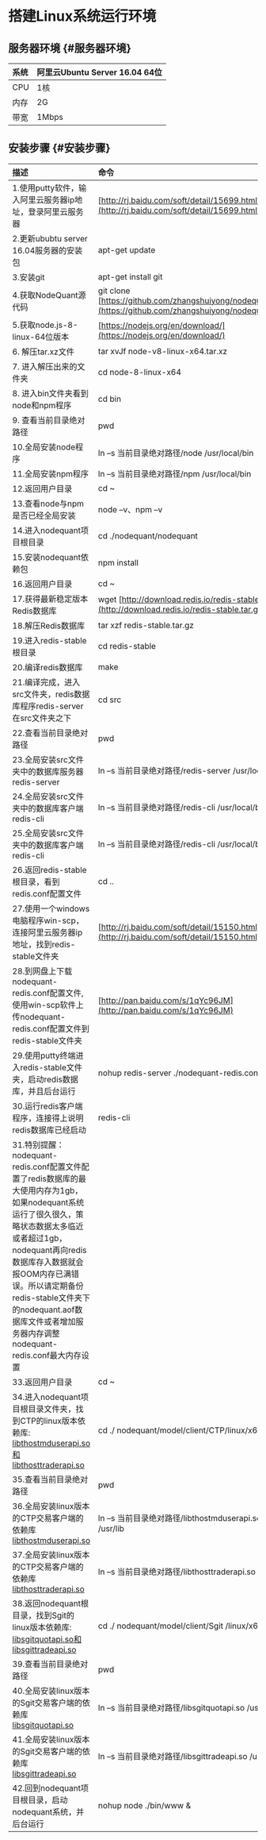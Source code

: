 # 搭建Linux系统运行环境

## 服务器环境 {#服务器环境}

| 系统 | 阿里云Ubuntu Server 16.04 64位 |
| :--- | :--- |
| CPU | 1核 |
| 内存 | 2G |
| 带宽 | 1Mbps |

## 安装步骤 {#安装步骤}

| 描述 | 命令 |
| :--- | :--- |
| 1.使用putty软件，输入阿里云服务器ip地址，登录阿里云服务器 | [http://rj.baidu.com/soft/detail/15699.html?ald](http://rj.baidu.com/soft/detail/15699.html?ald) |
| 2.更新ububtu server 16.04服务器的安装包 | apt-get update |
| 3.安装git | apt-get install git |
| 4.获取NodeQuant源代码 | git clone [https://github.com/zhangshuiyong/nodequant.git](https://github.com/zhangshuiyong/nodequant.git) |
| 5.获取node.js-8-linux-64位版本 | [https://nodejs.org/en/download/](https://nodejs.org/en/download/) |
| 6. 解压tar.xz文件 | tar xvJf node-v8-linux-x64.tar.xz |
| 7. 进入解压出来的文件夹 | cd node-8-linux-x64 |
| 8. 进入bin文件夹看到node和npm程序 | cd bin |
| 9. 查看当前目录绝对路径 | pwd |
| 10.全局安装node程序 | ln –s 当前目录绝对路径/node /usr/local/bin |
| 11.全局安装npm程序 | ln –s 当前目录绝对路径/npm /usr/local/bin |
| 12.返回用户目录 | cd ~ |
| 13.查看node与npm是否已经全局安装 | node –v、npm –v |
| 14.进入nodequant项目根目录 | cd ./nodequant/nodequant |
| 15.安装nodequant依赖包 | npm install |
| 16.返回用户目录 | cd ~ |
| 17.获得最新稳定版本Redis数据库 | wget [http://download.redis.io/redis-stable.tar.gz](http://download.redis.io/redis-stable.tar.gz) |
| 18.解压Redis数据库 | tar xzf redis-stable.tar.gz |
| 19.进入redis-stable根目录 | cd redis-stable |
| 20.编译redis数据库 | make |
| 21.编译完成，进入src文件夹，redis数据库程序redis-server在src文件夹之下 | cd src |
| 22.查看当前目录绝对路径 | pwd |
| 23.全局安装src文件夹中的数据库服务器redis-server | ln –s 当前目录绝对路径/redis-server /usr/local/bin |
| 24.全局安装src文件夹中的数据库客户端redis-cli | ln –s 当前目录绝对路径/redis-cli /usr/local/bin |
| 25.全局安装src文件夹中的数据库客户端redis-cli | ln –s 当前目录绝对路径/redis-cli /usr/local/bin |
| 26.返回redis-stable根目录，看到redis.conf配置文件 | cd .. |
| 27.使用一个windows电脑程序win-scp，连接阿里云服务器ip地址，找到redis-stable文件夹 | [http://rj.baidu.com/soft/detail/15150.html](http://rj.baidu.com/soft/detail/15150.html) |
| 28.到网盘上下载nodequant-redis.conf配置文件,使用win-scp软件上传nodequant-redis.conf配置文件到redis-stable文件夹 | [http://pan.baidu.com/s/1qYc96JM](http://pan.baidu.com/s/1qYc96JM) |
| 29.使用putty终端进入redis-stable文件夹，启动redis数据库，并且后台运行 | nohup redis-server ./nodequant-redis.conf & |
| 30.运行redis客户端程序，连接得上说明redis数据库已经启动 | redis-cli |
| 31.特别提醒：nodequant-redis.conf配置文件配置了redis数据库的最大使用内存为1gb，如果nodequant系统运行了很久很久，策略状态数据太多临近或者超过1gb，nodequant再向redis数据库存入数据就会报OOM内存已满错误。所以请定期备份redis-stable文件夹下的nodequant.aof数据库文件或者增加服务器内存调整nodequant-redis.conf最大内存设置 |  |
| 33.返回用户目录 | cd ~ |
| 34.进入nodequant项目根目录文件夹，找到CTP的linux版本依赖库: [libthostmduserapi.so和libthosttraderapi.so](http://libthostmduserapi.xn--solibthosttraderapi-6j56a.so/) | cd ./ nodequant/model/client/CTP/linux/x64 |
| 35.查看当前目录绝对路径 | pwd |
| 36.全局安装linux版本的CTP交易客户端的依赖库 [libthostmduserapi.so](http://libthostmduserapi.so/) | ln –s 当前目录绝对路径/libthostmduserapi.so /usr/lib |
| 37.全局安装linux版本的CTP交易客户端的依赖库 [libthosttraderapi.so](http://libthosttraderapi.so/) | ln –s 当前目录绝对路径/libthosttraderapi.so /usr/lib |
| 38.返回nodequant根目录，找到Sgit的linux版本依赖库: [libsgitquotapi.so和libsgittradeapi.so](http://libsgitquotapi.xn--solibsgittradeapi-pf03a.so/) | cd ./ nodequant/model/client/Sgit /linux/x64 |
| 39.查看当前目录绝对路径 | pwd |
| 40.全局安装linux版本的Sgit交易客户端的依赖库 [libsgitquotapi.so](http://libsgitquotapi.so/) | ln –s 当前目录绝对路径/libsgitquotapi.so /usr/lib |
| 41.全局安装linux版本的Sgit交易客户端的依赖库 [libsgittradeapi.so](http://libsgittradeapi.so/) | ln –s 当前目录绝对路径/libsgittradeapi.so /usr/lib |
| 42.回到nodequant项目根目录，启动nodequant系统，并后台运行 | nohup node ./bin/www & |



